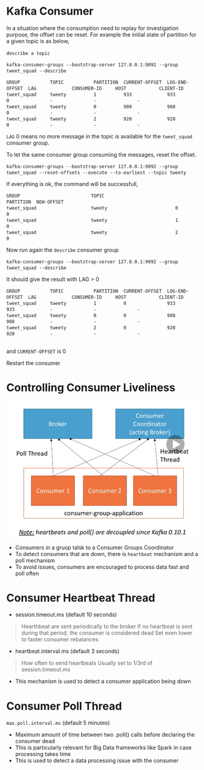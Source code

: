 # Kafka Consumer
In a situation where the consumption need to replay for investigation purpose, the offset can be reset.
For example the initial state of partition for a given topic is as below,

`describe a topic`

```shell
kafka-consumer-groups --bootstrap-server 127.0.0.1:9092 --group tweet_squad --describe
```

```shell
GROUP           TOPIC           PARTITION  CURRENT-OFFSET  LOG-END-OFFSET  LAG             CONSUMER-ID     HOST            CLIENT-ID
tweet_squad     tweety          1          933             933             0               -               -               -
tweet_squad     tweety          0          908             908             0               -               -               -
tweet_squad     tweety          2          920             920             0               -               -               -
```

`LAG` 0 means no more message in the topic is available for the `tweet_squad` consumer group.

To let the same consumer group consuming the messages, reset the offset.

```shell
kafka-consumer-groups --bootstrap-server 127.0.0.1:9092 --group tweet_squad --reset-offsets --execute --to-earliest --topic tweety
```

If everything is ok, the command will be successfull,

```shell
GROUP                          TOPIC                          PARTITION  NEW-OFFSET     
tweet_squad                    tweety                         0          0              
tweet_squad                    tweety                         1          0              
tweet_squad                    tweety                         2          0   
```

Now run again the `describe` consumer group

```shell
kafka-consumer-groups --bootstrap-server 127.0.0.1:9092 --group tweet_squad --describe
```

It should give the result with LAG > 0

```shell
GROUP           TOPIC           PARTITION  CURRENT-OFFSET  LOG-END-OFFSET  LAG             CONSUMER-ID     HOST            CLIENT-ID
tweet_squad     tweety          1          0               933             933             -               -               -
tweet_squad     tweety          0          0               908             908             -               -               -
tweet_squad     tweety          2          0               920             920             -               -               -
                                                                                        
```

and `CURRENT-OFFSET` is 0

Restart the consumer

# Controlling Consumer Liveliness

![Consumer Liveliness](consumer_hearthbeat.png)

* Consumers in a gruop talsk to a Consumer Groups Coordinator
* To detect consumers that are down, there is `heartbeat` mechanism and a poll mechanism
* To avoid issues, consumers are encouraged to process data fast and poll often

# Consumer Heartbeat Thread

* session.timeout.ms (default 10 seconds)
> Hearthbeat are sent periodically to the broker
> If no heartbeat is sent during that period, the consumer is considered dead
> Set even lower to faster consumer rebalances

* heartbeat.interval.ms (default 3 seconds)
> How often to send heartbeats
> Usually set to 1/3rd of session.timeout.ms

* This mechanism is used to detect a consumer application being down

# Consumer Poll Thread
`max.poll.interval.ms` (default 5 minutes)

* Maximum amount of time between two .poll() calls before declaring the consumer dead
* This is particularly relevant for Big Data frameworks like Spark in case processing takes time
* This is used to detect a data processing issue with the consumer

